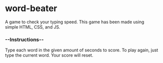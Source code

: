 # word-beater
A game to check your typing speed.
This game has been made using simple HTML, CSS, and JS.
<h3>--Instructions--</h3>
Type each word in the given amount of seconds to score.
To play again, just type the current word. Your score will reset.

